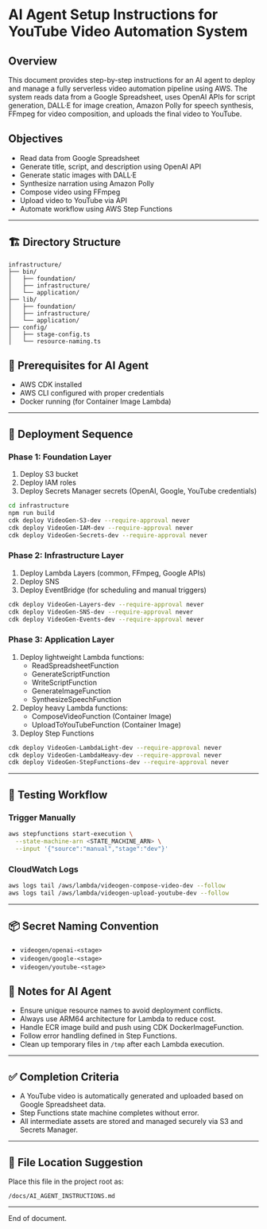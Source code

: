 # AI Agent Setup Instructions for YouTube Video Automation System

## Overview
This document provides step-by-step instructions for an AI agent to deploy and manage a fully serverless video automation pipeline using AWS. The system reads data from a Google Spreadsheet, uses OpenAI APIs for script generation, DALL·E for image creation, Amazon Polly for speech synthesis, FFmpeg for video composition, and uploads the final video to YouTube.

## Objectives
- Read data from Google Spreadsheet
- Generate title, script, and description using OpenAI API
- Generate static images with DALL·E
- Synthesize narration using Amazon Polly
- Compose video using FFmpeg
- Upload video to YouTube via API
- Automate workflow using AWS Step Functions

---

## 🏗 Directory Structure
```
infrastructure/
├── bin/
│   ├── foundation/
│   ├── infrastructure/
│   └── application/
├── lib/
│   ├── foundation/
│   ├── infrastructure/
│   └── application/
├── config/
│   ├── stage-config.ts
│   └── resource-naming.ts
```

## 🔧 Prerequisites for AI Agent
- AWS CDK installed
- AWS CLI configured with proper credentials
- Docker running (for Container Image Lambda)

---

## 🔄 Deployment Sequence

### Phase 1: Foundation Layer
1. Deploy S3 bucket
2. Deploy IAM roles
3. Deploy Secrets Manager secrets (OpenAI, Google, YouTube credentials)
```bash
cd infrastructure
npm run build
cdk deploy VideoGen-S3-dev --require-approval never
cdk deploy VideoGen-IAM-dev --require-approval never
cdk deploy VideoGen-Secrets-dev --require-approval never
```

### Phase 2: Infrastructure Layer
1. Deploy Lambda Layers (common, FFmpeg, Google APIs)
2. Deploy SNS
3. Deploy EventBridge (for scheduling and manual triggers)
```bash
cdk deploy VideoGen-Layers-dev --require-approval never
cdk deploy VideoGen-SNS-dev --require-approval never
cdk deploy VideoGen-Events-dev --require-approval never
```

### Phase 3: Application Layer
1. Deploy lightweight Lambda functions:
   - ReadSpreadsheetFunction
   - GenerateScriptFunction
   - WriteScriptFunction
   - GenerateImageFunction
   - SynthesizeSpeechFunction
2. Deploy heavy Lambda functions:
   - ComposeVideoFunction (Container Image)
   - UploadToYouTubeFunction (Container Image)
3. Deploy Step Functions
```bash
cdk deploy VideoGen-LambdaLight-dev --require-approval never
cdk deploy VideoGen-LambdaHeavy-dev --require-approval never
cdk deploy VideoGen-StepFunctions-dev --require-approval never
```

---

## 🧪 Testing Workflow
### Trigger Manually
```bash
aws stepfunctions start-execution \
  --state-machine-arn <STATE_MACHINE_ARN> \
  --input '{"source":"manual","stage":"dev"}'
```

### CloudWatch Logs
```bash
aws logs tail /aws/lambda/videogen-compose-video-dev --follow
aws logs tail /aws/lambda/videogen-upload-youtube-dev --follow
```

---

## 📦 Secret Naming Convention
- `videogen/openai-<stage>`
- `videogen/google-<stage>`
- `videogen/youtube-<stage>`

## 🧠 Notes for AI Agent
- Ensure unique resource names to avoid deployment conflicts.
- Always use ARM64 architecture for Lambda to reduce cost.
- Handle ECR image build and push using CDK DockerImageFunction.
- Follow error handling defined in Step Functions.
- Clean up temporary files in `/tmp` after each Lambda execution.

---

## ✅ Completion Criteria
- A YouTube video is automatically generated and uploaded based on Google Spreadsheet data.
- Step Functions state machine completes without error.
- All intermediate assets are stored and managed securely via S3 and Secrets Manager.

---

## 📍 File Location Suggestion
Place this file in the project root as:
```
/docs/AI_AGENT_INSTRUCTIONS.md
```

---

End of document.

